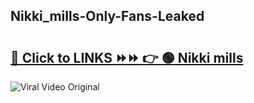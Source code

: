 
 ## Nikki_mills-Only-Fans-Leaked

# <h2><a href="https://clipsfans.com/Nikki_mills&ref=git">🔗 Click to LINKS ⏩⏩ 👉 🟢 Nikki mills </a></h2>

<a href="https://clipsfans.com/Nikki_mills&ref=git" rel="nofollow" data-target="animated-image.originalLink"><img src="https://i.ibb.co.com/xMMVF88/686577567.gif" alt="Viral Video Original" style="max-width: 100%; display: inline-block;" data-target="animated-image.originalImage"></a>
